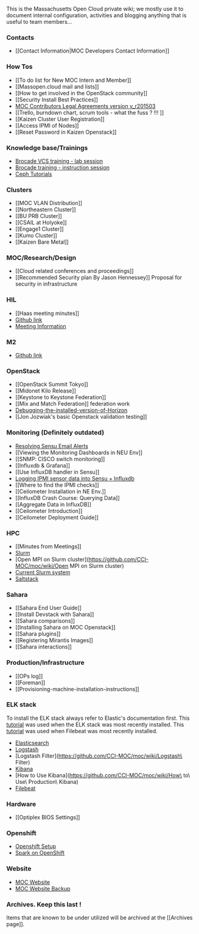 This is the Massachusetts Open Cloud private wiki; we mostly use it to document internal configuration, activities and blogging anything that is useful to team members...

### Contacts
* [[Contact Information|MOC Developers Contact Information]]

### How Tos
* [[To do list for New MOC Intern and Member]]
* [[Massopen.cloud mail and lists]]
* [[How to get involved in the OpenStack community]]
* [[Security Install Best Practices]]
* [MOC Contributors Legal Agreements version y_r201503](https://drive.google.com/folderview?id=0B3HZEpE-A8qadWVpY2piSjdYdXc&usp=sharing)
* [[Trello, burndown chart, scrum tools - what the fuss ? !!! ]]
* [[Kaizen Cluster User Registration]]
* [[Access IPMI of Nodes]]
* [[Reset Password in Kaizen Openstack]]

### Knowledge base/Trainings
* [Brocade  VCS training - lab session](https://github.com/CCI-MOC/moc/wiki/VCS_Lab.pptx.pdf)
* [Brocade training - instruction session](https://github.com/CCI-MOC/moc/wiki/VCS_Training_01.pdf)
* [Ceph Tutorials](/docs/source/Ceph-Tutorials.html)

### Clusters
* [[MOC VLAN Distribution]]
* [[Northeastern Cluster]]
* [[BU PRB Cluster]]
* [[CSAIL at Holyoke]]
* [[Engage1 Cluster]]
* [[Kumo Cluster]]
* [[Kaizen Bare Metal]]

### MOC/Research/Design
* [[Cloud related conferences and proceedings]]
* [[Recommended Security plan By Jason Hennessey]]  Proposal for security in infrastructure

### HIL
* [[Haas meeting minutes]]
* [Github link](https://github.com/CCI-MOC/hil)
* [Meeting Information](https://github.com/CCI-MOC/moc/wiki/HIL-Meeting-Information)

### M2
* [Github link](https://github.com/CCI-MOC/m2)

### OpenStack
* [[OpenStack Summit Tokyo]]
* [[Midonet Kilo Release]]
* [[Keystone to Keystone Federation]]
* [[Mix and Match Federation]] federation work
* [Debugging-the-installed-version-of-Horizon](https://github.com/CCI-MOC/moc-public/wiki/Debugging-the-installed-version-of-Horizon)
* [[Jon Jozwiak's basic Openstack validation testing]]

### Monitoring (Definitely outdated)
* [Resolving Sensu Email Alerts](https://github.com/CCI-MOC/moc/wiki/Email-Alerting-in-Sensu)
* [[Viewing the Monitoring Dashboards in NEU Env]]
* [[SNMP: CISCO switch monitoring]]
* [[Influxdb & Grafana]]
* [[Use InfluxDB handler in Sensu]]
* [Logging IPMI sensor data into Sensu + Influxdb](https://github.com/CCI-MOC/moc/wiki/Logging-IPMI-sensor-data-into-Sensu---Influxdb)
* [[Where to find the IPMI checks]]
* [[Ceilometer Installation in NE Env.]]
* [[InfluxDB Crash Course: Querying Data]]
* [[Aggregate Data in InfluxDB]]
* [[Ceilometer Introduction]]
* [[Ceilometer Deployment Guide]]

### HPC
* [[Minutes from Meetings]]
* [Slurm](https://github.com/CCI-MOC/moc/wiki/Slurm)
* [Open MPI on Slurm cluster](https://github.com/CCI-MOC/moc/wiki/Open MPI on Slurm cluster)
* [Current Slurm system](https://github.com/CCI-MOC/moc/wiki/Current-Slurm-deployment-system)
* [Saltstack](https://github.com/CCI-MOC/moc/wiki/Salt)

### Sahara
* [[Sahara End User Guide]]
* [[Install Devstack with Sahara]]
* [[Sahara comparisons]]
* [[Installing Sahara on MOC Openstack]]
* [[Sahara plugins]]
* [[Registering Mirantis Images]]
* [[Sahara interactions]]

### Production/Infrastructure
* [[OPs log]]
* [[Foreman]]
* [[Provisioning-machine-installation-instructions]]

### ELK stack
To install the ELK stack always refer to Elastic's documentation first. This [tutorial](https://www.elastic.co/guide/en/beats/libbeat/current/getting-started.html#getting-started) was used when the ELK stack was most recently installed. This [tutorial](https://www.elastic.co/guide/en/beats/filebeat/current/filebeat-getting-started.html) was used when Filebeat was most recently installed.
* [Elasticsearch](https://github.com/CCI-MOC/moc/wiki/Elasticsearch)
* [Logstash](https://github.com/CCI-MOC/moc/wiki/Logstash)
* [Logstash Filter](https://github.com/CCI-MOC/moc/wiki/Logstash\ Filter)
* [Kibana](https://github.com/CCI-MOC/moc/wiki/Kibana)
* [How to Use Kibana](https://github.com/CCI-MOC/moc/wiki/How\ to\ Use\ Production\ Kibana)
* [Filebeat](https://github.com/CCI-MOC/moc/wiki/Filebeat)


### Hardware
* [[Optiplex BIOS Settings]]

### Openshift
* [Openshift Setup ](https://github.com/CCI-MOC/moc/wiki/Openshift-Setup)
* [Spark on OpenShift](https://github.com/CCI-MOC/moc/wiki/Openshift-Spark)

### Website
* [MOC Website](https://github.com/CCI-MOC/moc/wiki/MOC-Website)
* [MOC Website Backup](https://github.com/CCI-MOC/moc/wiki/MOC-Website-Backup)

### Archives. Keep this last !
Items that are known to be under utilized will be archived at the [[Archives page]].

